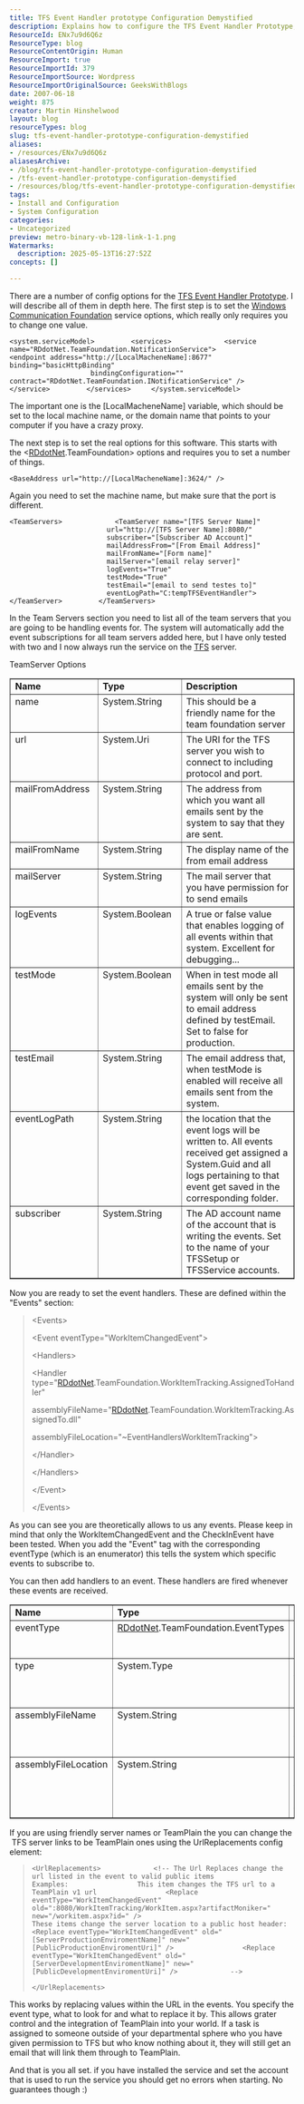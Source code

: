 ```yaml
---
title: TFS Event Handler prototype Configuration Demystified
description: Explains how to configure the TFS Event Handler Prototype, covering service setup, team server options, event subscriptions, handlers, and URL replacements.
ResourceId: ENx7u9d6Q6z
ResourceType: blog
ResourceContentOrigin: Human
ResourceImport: true
ResourceImportId: 379
ResourceImportSource: Wordpress
ResourceImportOriginalSource: GeeksWithBlogs
date: 2007-06-18
weight: 875
creator: Martin Hinshelwood
layout: blog
resourceTypes: blog
slug: tfs-event-handler-prototype-configuration-demystified
aliases:
- /resources/ENx7u9d6Q6z
aliasesArchive:
- /blog/tfs-event-handler-prototype-configuration-demystified
- /tfs-event-handler-prototype-configuration-demystified
- /resources/blog/tfs-event-handler-prototype-configuration-demystified
tags:
- Install and Configuration
- System Configuration
categories:
- Uncategorized
preview: metro-binary-vb-128-link-1-1.png
Watermarks:
  description: 2025-05-13T16:27:52Z
concepts: []

---
```

There are a number of config options for the [TFS Event Handler Prototype](http://www.codeplex.com/TFSEventHandler/Release/ProjectReleases.aspx?ReleaseId=5057). I will describe all of them in depth here. The first step is to set the [Windows Communication Foundation](http://wcf.netfx3.com "Windows Communication Foundation") service options, which really only requires you to change one value.

```
<system.serviceModel>         <services>             <service name="RDdotNet.TeamFoundation.NotificationService">                 <endpoint address="http://[LocalMacheneName]:8677" binding="basicHttpBinding"
                    bindingConfiguration="" contract="RDdotNet.TeamFoundation.INotificationService" />             </service>         </services>     </system.serviceModel>
```

The important one is the \[LocalMacheneName\] variable, which should be set to the local machine name, or the domain name that points to your computer if you have a crazy proxy.

The next step is to set the real options for this software. This starts with the <[RDdotNet](http://www.rddotnet.com "RDdotNet - Reality Dysfunction .NET").TeamFoundation\> options and requires you to set a number of things.

```
<BaseAddress url="http://[LocalMacheneName]:3624/" />
```

Again you need to set the machine name, but make sure that the port is different.

```
<TeamServers>             <TeamServer name="[TFS Server Name]"
                        url="http://[TFS Server Name]:8080/"
                        subscriber="[Subscriber AD Account]"
                        mailAddressFrom="[From Email Address]"
                        mailFromName="[Form name]"
                        mailServer="[email relay server]"
                        logEvents="True"
                        testMode="True"
                        testEmail="[email to send testes to]"
                        eventLogPath="C:tempTFSEventHandler">             </TeamServer>         </TeamServers>
```

In the Team Servers section you need to list all of the team servers that you are going to be handling events for. The system will automatically add the event subscriptions for all team servers added here, but I have only tested with two and I now always run the service on the [TFS](http://msdn2.microsoft.com/en-us/teamsystem/aa718934.aspx "Team Foundation Server") server.

TeamServer Options

<table border="1" cellspacing="0" cellpadding="2" width="577"><tbody><tr><td width="138" valign="top"><strong>Name</strong></td><td width="144" valign="top"><strong>Type</strong></td><td width="293" valign="top"><strong>Description</strong></td></tr><tr><td width="141" valign="top">name</td><td width="145" valign="top">System.String</td><td width="291" valign="top">This should be a friendly name for the team foundation server</td></tr><tr><td width="142" valign="top">url</td><td width="145" valign="top">System.Uri</td><td width="290" valign="top">The URI for the TFS server you wish to connect to including protocol and port.</td></tr><tr><td width="144" valign="top">mailFromAddress</td><td width="145" valign="top">System.String</td><td width="289" valign="top">The address from which you want all emails sent by the system to say that they are sent.</td></tr><tr><td width="145" valign="top">mailFromName</td><td width="145" valign="top">System.String</td><td width="288" valign="top">The display name of the from&nbsp;email address</td></tr><tr><td width="146" valign="top">mailServer</td><td width="145" valign="top">System.String</td><td width="287" valign="top">The mail server that you have permission for to send emails</td></tr><tr><td width="147" valign="top">logEvents</td><td width="145" valign="top">System.Boolean</td><td width="287" valign="top">A true or false value that enables logging of all events within that system. Excellent for debugging...</td></tr><tr><td width="147" valign="top">testMode</td><td width="145" valign="top">System.Boolean</td><td width="287" valign="top">When in test mode all emails sent by the system will only be sent to email address defined by testEmail. Set to false for production.</td></tr><tr><td width="147" valign="top">testEmail</td><td width="145" valign="top">System.String</td><td width="287" valign="top">The email address that, when testMode is enabled will receive all emails sent from the system.</td></tr><tr><td width="147" valign="top">eventLogPath</td><td width="145" valign="top">System.String</td><td width="287" valign="top">the location that the event logs will be written to. All events received get assigned a System.Guid and all logs pertaining to that event get saved in the corresponding folder.</td></tr><tr><td width="147" valign="top">subscriber</td><td width="145" valign="top">System.String</td><td width="287" valign="top">The AD account name of the account that is writing the events. Set to the name of your TFSSetup or TFSService accounts.</td></tr></tbody></table>

Now you are ready to set the event handlers. These are defined within the "Events" section:

> <Events\>
>
> <!--
>
> Use one of the following events:
>
> AclChangedEven
>
> Branchmovedevent
>
> BuildCompletionEvent
>
> BuildStatusChangeEvent
>
> CommonStructureChangedEvent
>
> DataChangedEvent
>
> IdentityChangedEvent
>
> IdentityCreatedEvent
>
> IdentityDeletedEvent
>
> MembershipChangedEvent
>
> WorkItemChangedEvent)
>
> Then you need to add handlers for the events.
>
> Example:
>
> <Event eventType="WorkItemChangedEvent">
>
> <Handlers>
>
> <Handler type="RDdotNet.TeamFoundation.WorkItemTracking.AssignedToHandler"
>
> assemblyFileName="RDdotNet.TeamFoundation.WorkItemTracking.AssignedTo.dll"
>
> assemblyFileLocation="~EventHandlersWorkItemTracking">
>
> </Handler>
>
> </Handlers>
>
> </Event>
>
> \-->
>
> <Event eventType\="WorkItemChangedEvent"\>
>
> <Handlers\>
>
> <Handler type\="[RDdotNet](http://www.rddotnet.com "RDdotNet - Reality Dysfunction .NET").TeamFoundation.WorkItemTracking.AssignedToHandler"
>
> assemblyFileName\="[RDdotNet](http://www.rddotnet.com "RDdotNet - Reality Dysfunction .NET").TeamFoundation.WorkItemTracking.AssignedTo.dll"
>
> assemblyFileLocation\="~EventHandlersWorkItemTracking"\>
>
> </Handler\>
>
> </Handlers\>
>
> </Event\>
>
> </Events\>

As you can see you are theoretically allows to us any events. Please keep in mind that only the WorkItemChangedEvent and the CheckInEvent have been tested. When you add the "Event" tag with the corresponding eventType (which is an enumerator) this tells the system which specific events to subscribe to.

You can then add handlers to an event. These handlers are fired whenever these events are received.

<table border="1" cellspacing="0" cellpadding="2" width="571"><tbody><tr><td width="90" valign="top"><strong>Name</strong></td><td width="277" valign="top"><strong>Type</strong></td><td width="202" valign="top"><strong>Description</strong></td></tr><tr><td width="93" valign="top">eventType</td><td width="279" valign="top"><a title="RDdotNet - Reality Dysfunction .NET" href="http://www.rddotnet.com" target="_blank">RDdotNet</a>.TeamFoundation.EventTypes</td><td width="199" valign="top">Enumerator that&nbsp; defines the list of possible events.</td></tr><tr><td width="95" valign="top">type</td><td width="281" valign="top">System.Type</td><td width="197" valign="top">This must be a valid type in the assembly listed in assemblyFileName</td></tr><tr><td width="96" valign="top">assemblyFileName</td><td width="282" valign="top">System.String</td><td width="196" valign="top">This must be a valid assembly found in the assemblyFileLocation</td></tr><tr><td width="96" valign="top">assemblyFileLocation</td><td width="282" valign="top">System.String</td><td width="196" valign="top">A location within the servers file system that holds this assembly. ~ denotes the applications root.</td></tr></tbody></table>

If you are using friendly server names or TeamPlain the you can change the  TFS server links to be TeamPlain ones using the UrlReplacements config element:

> ```
> <UrlReplacements>             <!-- The Url Replaces change the url listed in the event to valid public items             Examples:                 This item changes the TFS url to a TeamPlain v1 url                 <Replace eventType="WorkItemChangedEvent" old=":8080/WorkItemTracking/WorkItem.aspx?artifactMoniker=" new="/workitem.aspx?id=" />                                              These items change the server location to a public host header:                 <Replace eventType="WorkItemChangedEvent" old="[ServerProductionEnviromentName]" new="[PublicProductionEnviromentUri]" />                 <Replace eventType="WorkItemChangedEvent" old="[ServerDevelopmentEnviromentName]" new="[PublicDevelopmentEnviromentUri]" />             -->
> ```
>
> ```
> </UrlReplacements>
> ```

This works by replacing values within the URL in the events. You specify the event type, what to look for and what to replace it by. This allows grater control and the integration of TeamPlain into your world. If a task is assigned to someone outside of your departmental sphere who you have given permission to TFS but who know nothing about it, they will still get an email that will link them through to TeamPlain.

And that is you all set. if you have installed the service and set the account that is used to run the service you should get no errors when starting. No guarantees though :)
